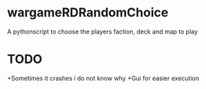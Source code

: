 # wargameRDRandomChoice
A pythonscript to choose the players faction, deck and map to play


# TODO
+Sometimes it crashes i do not know why
+Gui for easier execution
